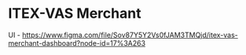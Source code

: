 # ITEX-VAS Merchant

UI - https://www.figma.com/file/Sov87Y5Y2Vs0fJAM3TMQjd/itex-vas-merchant-dashboard?node-id=17%3A263


